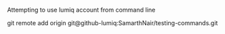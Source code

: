 Attempting to use lumiq account from command line

git remote add origin git@github-lumiq:SamarthNair/testing-commands.git
